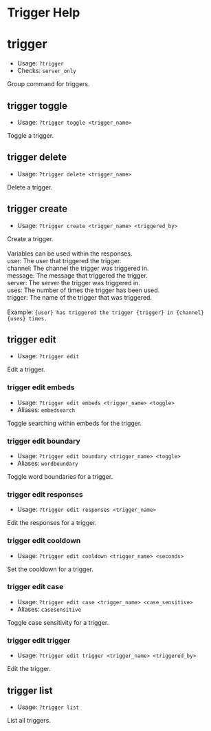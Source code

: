 # Trigger Help

# trigger
 - Usage: `?trigger `
 - Checks: `server_only`

Group command for triggers.

## trigger toggle
 - Usage: `?trigger toggle <trigger_name> `

Toggle a trigger.

## trigger delete
 - Usage: `?trigger delete <trigger_name> `

Delete a trigger.

## trigger create
 - Usage: `?trigger create <trigger_name> <triggered_by> `

Create a trigger.<br/><br/>Variables can be used within the responses.<br/>user: The user that triggered the trigger.<br/>channel: The channel the trigger was triggered in.<br/>message: The message that triggered the trigger.<br/>server: The server the trigger was triggered in.<br/>uses: The number of times the trigger has been used.<br/>trigger: The name of the trigger that was triggered.<br/><br/>Example: `{user} has triggered the trigger {trigger} in {channel} {uses} times.`

## trigger edit
 - Usage: `?trigger edit `

Edit a trigger.

### trigger edit embeds
 - Usage: `?trigger edit embeds <trigger_name> <toggle> `
 - Aliases: `embedsearch`

Toggle searching within embeds for the trigger.

### trigger edit boundary
 - Usage: `?trigger edit boundary <trigger_name> <toggle> `
 - Aliases: `wordboundary`

Toggle word boundaries for a trigger.

### trigger edit responses
 - Usage: `?trigger edit responses <trigger_name> `

Edit the responses for a trigger.

### trigger edit cooldown
 - Usage: `?trigger edit cooldown <trigger_name> <seconds> `

Set the cooldown for a trigger.

### trigger edit case
 - Usage: `?trigger edit case <trigger_name> <case_sensitive> `
 - Aliases: `casesensitive`

Toggle case sensitivity for a trigger.

### trigger edit trigger
 - Usage: `?trigger edit trigger <trigger_name> <triggered_by> `

Edit the trigger.

## trigger list
 - Usage: `?trigger list `

List all triggers.

